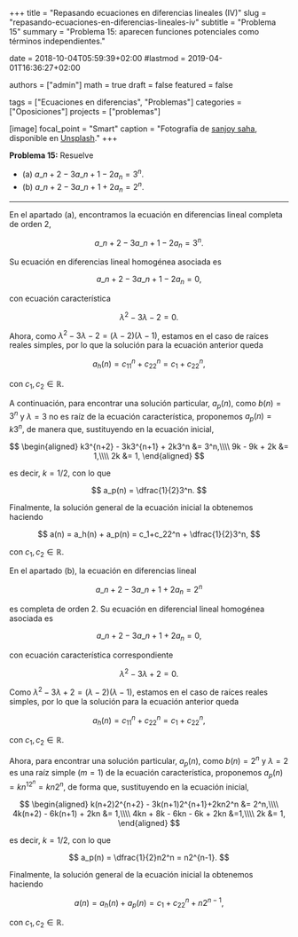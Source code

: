 +++
title = "Repasando ecuaciones en diferencias lineales (IV)"
slug  = "repasando-ecuaciones-en-diferencias-lineales-iv"
subtitle = "Problema 15"
summary  = "Problema 15: aparecen funciones potenciales como términos independientes."

date     = 2018-10-04T05:59:39+02:00
#lastmod = 2019-04-01T16:36:27+02:00

authors  = ["admin"]
math     = true
draft    = false
featured = false

tags       = ["Ecuaciones en diferencias", "Problemas"]
categories = ["Oposiciones"]
projects   = ["problemas"]

[image]
  focal_point = "Smart"
  caption     = "Fotografía de [sanjoy saha](https://unsplash.com/@rupam118), disponible en [Unsplash](https://unsplash.com/photos/0BZlxflMHJ8)."
+++

**Problema 15:** Resuelve

- (a) $a\_{n+2}-3a\_{n+1}-2a_n = 3^n$.
- (b) $a\_{n+2}-3a\_{n+1}+2a_n = 2^n$.

***

En el apartado (a), encontramos la ecuación en diferencias lineal completa de orden 2, 

$$
a\_{n+2}-3a\_{n+1}-2a_n = 3^n.
$$

Su ecuación en diferencias lineal homogénea asociada es 

$$
a\_{n+2}-3a\_{n+1}-2a_n = 0,
$$

con ecuación característica 

$$
\lambda^2 - 3\lambda - 2 = 0.
$$ 

Ahora, como $\lambda^2 - 3\lambda - 2=(\lambda-2)(\lambda-1)$, estamos en el caso de raíces reales simples, por lo que la solución para la ecuación anterior queda 

$$
a_h(n) = c_11^n + c_22^n = c_1+c_22^n,
$$ 

con $c_1,c_2\in\mathbb{R}$. 

A continuación, para encontrar una solución particular, $a_p(n)$, como $b(n) = 3^n$ y $\lambda = 3$ no es raíz de la ecuación característica, proponemos $a_p(n) = k3^n$, de manera que, sustituyendo en la ecuación inicial, 

$$
\begin{aligned}
k3^{n+2} - 3k3^{n+1} + 2k3^n &= 3^n,\\\\ 9k - 9k + 2k &= 1,\\\\ 2k &= 1,
\end{aligned}
$$

es decir, $k = 1 / 2$, con lo que 

$$
a_p(n) = \dfrac{1}{2}3^n.
$$ 

Finalmente, la solución general de la ecuación inicial la obtenemos haciendo 

$$
a(n) = a_h(n) + a_p(n) = c_1+c_22^n + \dfrac{1}{2}3^n,
$$ 

con $c_1,c_2\in\mathbb{R}$.

En el apartado (b), la ecuación en diferencias lineal 

$$
a\_{n+2}-3a\_{n+1}+2a_n = 2^n
$$

es completa de orden 2. Su ecuación en diferencial lineal homogénea asociada es

$$
a\_{n+2}-3a\_{n+1}+2a_n = 0,
$$

con ecuación característica correspondiente 

$$
\lambda^2 - 3\lambda + 2 = 0.
$$ 

Como $\lambda^2 - 3\lambda + 2 = (\lambda-2)(\lambda -1)$, estamos en el caso de raíces reales simples, por lo que la solución para la ecuación anterior queda 

$$
a_h(n) = c_11^n + c_22^n=c_1+c_22^n,
$$ 

con $c_1,c_2\in\mathbb{R}$. 

Ahora, para encontrar una solución particular, $a_p(n)$, como $b(n) = 2^n$ y $\lambda=2$ es una raíz simple ($m=1$) de la ecuación característica, proponemos $a_p(n) = kn^12^n = kn2^n$, de forma que, sustituyendo en la ecuación inicial,

$$
\begin{aligned}
k(n+2)2^{n+2} - 3k(n+1)2^{n+1}+2kn2^n &= 2^n,\\\\ 4k(n+2) - 6k(n+1) + 2kn &= 1,\\\\ 4kn + 8k - 6kn - 6k + 2kn &=1,\\\\ 2k &= 1,
\end{aligned}
$$

es decir, $k=1 / 2$, con lo que 

$$
a_p(n) = \dfrac{1}{2}n2^n = n2^{n-1}.
$$ 

Finalmente, la solución general de la ecuación inicial la obtenemos haciendo 

$$
a(n) = a_h(n) + a_p(n) = c_1+c_22^n+n2^{n-1},
$$ 

con $c_1,c_2\in\mathbb{R}$.
